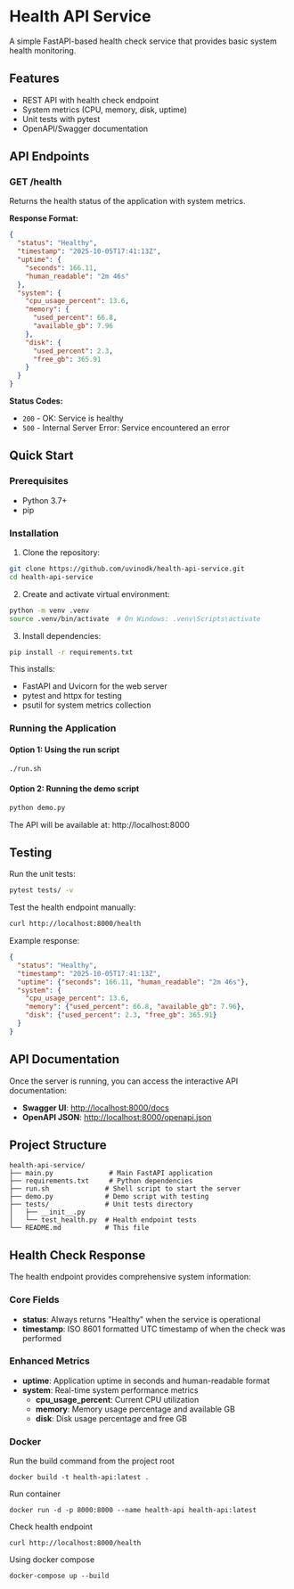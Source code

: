 # Health API Service

A simple FastAPI-based health check service that provides basic system health monitoring.

## Features

- REST API with health check endpoint
- System metrics (CPU, memory, disk, uptime)
- Unit tests with pytest
- OpenAPI/Swagger documentation

## API Endpoints

### GET /health

Returns the health status of the application with system metrics.

**Response Format:**
```json
{
  "status": "Healthy",
  "timestamp": "2025-10-05T17:41:13Z",
  "uptime": {
    "seconds": 166.11,
    "human_readable": "2m 46s"
  },
  "system": {
    "cpu_usage_percent": 13.6,
    "memory": {
      "used_percent": 66.8,
      "available_gb": 7.96
    },
    "disk": {
      "used_percent": 2.3,
      "free_gb": 365.91
    }
  }
}
```

**Status Codes:**
- `200` - OK: Service is healthy
- `500` - Internal Server Error: Service encountered an error

## Quick Start

### Prerequisites

- Python 3.7+
- pip

### Installation

1. Clone the repository:
```bash
git clone https://github.com/uvinodk/health-api-service.git
cd health-api-service
```

2. Create and activate virtual environment:
```bash
python -m venv .venv
source .venv/bin/activate  # On Windows: .venv\Scripts\activate
```

3. Install dependencies:
```bash
pip install -r requirements.txt
```

This installs:
- FastAPI and Uvicorn for the web server
- pytest and httpx for testing
- psutil for system metrics collection

### Running the Application

#### Option 1: Using the run script
```bash
./run.sh
```

#### Option 2: Running the demo script
```bash
python demo.py
```

The API will be available at: http://localhost:8000

## Testing

Run the unit tests:
```bash
pytest tests/ -v
```

Test the health endpoint manually:
```bash
curl http://localhost:8000/health
```

Example response:
```json
{
  "status": "Healthy",
  "timestamp": "2025-10-05T17:41:13Z",
  "uptime": {"seconds": 166.11, "human_readable": "2m 46s"},
  "system": {
    "cpu_usage_percent": 13.6,
    "memory": {"used_percent": 66.8, "available_gb": 7.96},
    "disk": {"used_percent": 2.3, "free_gb": 365.91}
  }
}
```

## API Documentation

Once the server is running, you can access the interactive API documentation:

- **Swagger UI**: [http://localhost:8000/docs](http://localhost:8000/docs)
- **OpenAPI JSON**: [http://localhost:8000/openapi.json](http://localhost:8000/openapi.json)

## Project Structure

```
health-api-service/
├── main.py              # Main FastAPI application
├── requirements.txt     # Python dependencies
├── run.sh              # Shell script to start the server
├── demo.py             # Demo script with testing
├── tests/              # Unit tests directory
│   ├── __init__.py
│   └── test_health.py  # Health endpoint tests
└── README.md           # This file
```

## Health Check Response

The health endpoint provides comprehensive system information:

### Core Fields
- **status**: Always returns "Healthy" when the service is operational
- **timestamp**: ISO 8601 formatted UTC timestamp of when the check was performed

### Enhanced Metrics
- **uptime**: Application uptime in seconds and human-readable format
- **system**: Real-time system performance metrics
  - **cpu_usage_percent**: Current CPU utilization
  - **memory**: Memory usage percentage and available GB
  - **disk**: Disk usage percentage and free GB

### Docker

Run the build command from the project root
```
docker build -t health-api:latest .
```

Run container
```
docker run -d -p 8000:8000 --name health-api health-api:latest
```

Check health endpoint
```
curl http://localhost:8000/health
```

Using docker compose
```
docker-compose up --build
```
